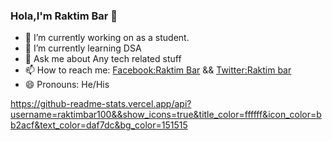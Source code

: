 ### Hola,I'm Raktim Bar 👋





- 🔭 I’m currently working on as a student.
- 🌱 I’m currently learning DSA
- 💬 Ask me about Any tech related stuff
- 📫 How to reach me: [Facebook:Raktim Bar](https://www.facebook.com/raktim.bar.10) &&
[Twitter:Raktim bar](https://twitter.com/raktimbar7)
- 😄 Pronouns: He/His

https://github-readme-stats.vercel.app/api?username=raktimbar100&&show_icons=true&title_color=ffffff&icon_color=bb2acf&text_color=daf7dc&bg_color=151515
